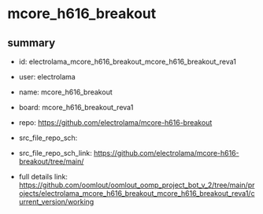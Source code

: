 # mcore_h616_breakout
 
## summary 
* id: electrolama_mcore_h616_breakout_mcore_h616_breakout_reva1
* user: electrolama
* name: mcore_h616_breakout
* board: mcore_h616_breakout_reva1
* repo: https://github.com/electrolama/mcore-h616-breakout



* src_file_repo_sch: 
* src_file_repo_sch_link: https://github.com/electrolama/mcore-h616-breakout/tree/main/
* full details link: https://github.com/oomlout/oomlout_oomp_project_bot_v_2/tree/main/projects/electrolama_mcore_h616_breakout_mcore_h616_breakout_reva1/current_version/working  






